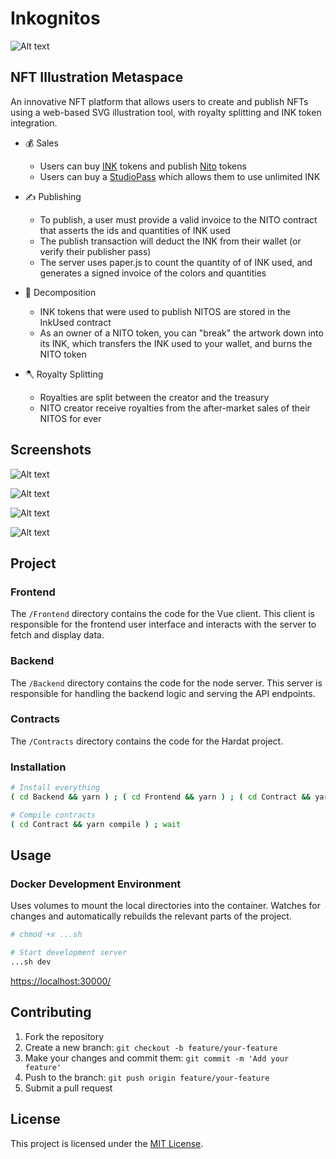 # Inkognitos
![Alt text](image.png)

## NFT Illustration Metaspace
An innovative NFT platform that allows users to create and publish NFTs using a web-based SVG illustration tool, with royalty splitting and INK token integration.

- 💰 Sales
  - Users can buy [INK](Contract\contracts\InkognitosInk.sol) tokens and publish [Nito](Contract\contracts\InkognitosNFT.sol) tokens
  - Users can buy a [StudioPass](Contract\contracts\INKStudioPass.sol) which allows them to use unlimited INK

- ✍️ Publishing
  - To publish, a user must provide a valid invoice to the NITO contract that asserts the ids and quantities of INK used
  - The publish transaction will deduct the INK from their wallet (or verify their publisher pass)
  - The server uses paper.js to count the quantity of of INK used, and generates a signed invoice of the colors and quantities

- 🔨 Decomposition
  - INK tokens that were used to publish NITOS are stored in the InkUsed contract
  - As an owner of a NITO token, you can "break" the artwork down into its INK, which transfers the INK used to your wallet, and burns the NITO token

- 🪓 Royalty Splitting
  - Royalties are split between the creator and the treasury
  - NITO creator receive royalties from the after-market sales of their NITOS for ever

## Screenshots

![Alt text](image-1.png)

![Alt text](image-2.png)

![Alt text](image-3.png)

![Alt text](image-4.png)

## Project

### Frontend

The `/Frontend` directory contains the code for the Vue client. 
This client is responsible for the frontend user interface and interacts with the server to fetch and display data.

### Backend

The `/Backend` directory contains the code for the node server. 
This server is responsible for handling the backend logic and serving the API endpoints.


### Contracts

The `/Contracts` directory contains the code for the Hardat project.

#### 

### Installation

```bash
# Install everything
( cd Backend && yarn ) ; ( cd Frontend && yarn ) ; ( cd Contract && yarn ) ; wait

# Compile contracts
( cd Contract && yarn compile ) ; wait

```

## Usage

### Docker Development Environment
Uses volumes to mount the local directories into the container.
Watches for changes and automatically rebuilds the relevant parts of the project.

```bash
# chmod +x ...sh

# Start development server
...sh dev

```

<https://localhost:30000/>

## Contributing

1. Fork the repository
2. Create a new branch: `git checkout -b feature/your-feature`
3. Make your changes and commit them: `git commit -m 'Add your feature'`
4. Push to the branch: `git push origin feature/your-feature`
5. Submit a pull request

## License

This project is licensed under the [MIT License](LICENSE).